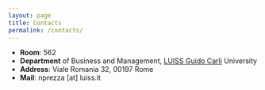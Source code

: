 ```yaml
---
layout: page
title: Contacts
permalink: /contacts/
---
```



- **Room**: 562
- **Department** of Business and Management,
[LUISS Guido Carli](https://impresaemanagement.luiss.it/en) University
- **Address**: Viale Romania 32, 00197 Rome
- **Mail**: nprezza [at] luiss.it
